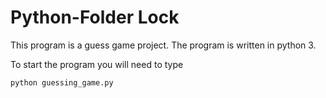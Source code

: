 # Python-Folder Lock

This program is a guess game project. The program is written in python 3. 

To start the program you will need to type 

``` python guessing_game.py ```

